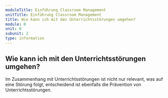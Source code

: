 ```yaml
---
moduleTitle: Einführung Classroom Management
unitTitle: Einführung Classroom Management
title: Wie kann ich mit den Unterrichtsstörungen umgehen?
module: 0
unit: 0
subunit: 2
type: information
---
```


## Wie kann ich mit den Unterrichtsstörungen umgehen?

Im Zusammenhang mit Unterrichtsstörungen ist nicht nur relevant, was auf eine Störung folgt, entscheidend ist ebenfalls die Prävention von Unterrichtsstörungen. 